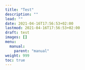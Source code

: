 ```yaml
---
title: "Test"
description: ""
lead: ""
date: 2021-04-16T17:56:53+02:00
lastmod: 2021-04-16T17:56:53+02:00
draft: test
images: []
menu: 
  manual:
    parent: "manual"
weight: 999
toc: true
---
```

